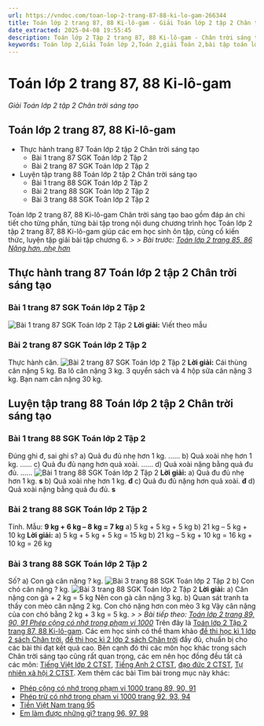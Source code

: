 ```yaml
---
url: https://vndoc.com/toan-lop-2-trang-87-88-ki-lo-gam-266344
title: Toán lớp 2 trang 87, 88 Ki-lô-gam - Giải Toán lớp 2 tập 2 Chân trời sáng tạo - VnDoc.com
date_extracted: 2025-04-08 19:55:45
description: Toán lớp 2 Tập 2 trang 87, 88 Ki-lô-gam - Chân trời sáng tạo được biên soạn theo chương trình đổi mới của Bộ giáo dục, sẽ giúp các em học sinh nắm bài học tốt hơn.
keywords: Toán lớp 2,Giải Toán lớp 2,Toán 2,giải Toán 2,bài tập toán lớp 2,toan lop 2,toán lớp 2 tập 2,toán 2 tập 2,học toán lớp 2,toán lớp 2 sách Chân trời,toán lớp 2 chân trời sáng tạo,Sách giáo khoa lớp 2 Chân trời sáng tạo,Toán lớp 2 trang 87 chân trời sáng tạo,Toán lớp 2 trang 88 chân trời sáng tạo tập 2,Toán lớp 2 trang 87 tập 2,Toán lớp 2 Ki-lô-gam
---
```


# Toán lớp 2 trang 87, 88 Ki-lô-gam
 _Giải Toán lớp 2 tập 2 Chân trời sáng tạo_
## Toán lớp 2 trang 87, 88 Ki-lô-gam
  * Thực hành trang 87 Toán lớp 2 tập 2 Chân trời sáng tạo
    * Bài 1 trang 87 SGK Toán lớp 2 Tập 2 
    * Bài 2 trang 87 SGK Toán lớp 2 Tập 2
  * Luyện tập trang 88 Toán lớp 2 tập 2 Chân trời sáng tạo
    * Bài 1 trang 88 SGK Toán lớp 2 Tập 2
    * Bài 2 trang 88 SGK Toán lớp 2 Tập 2
    * Bài 3 trang 88 SGK Toán lớp 2 Tập 2

Toán lớp 2 trang 87, 88 Ki-lô-gam Chân trời sáng tạo bao gồm đáp án chi tiết cho từng phần, từng bài tập trong nội dung chương trình học Toán lớp 2 tập 2 trang 87, 88 Ki-lô-gam giúp các em học sinh ôn tập, củng cố kiến thức, luyện tập giải bài tập chương 6.
_> > Bài trước: [Toán lớp 2 trang 85, 86 Nặng hơn, nhẹ hơn](<https://vndoc.com/toan-lop-2-trang-85-86-nang-hon-nhe-hon-266337>)_
## **Thực hành trang 87 Toán lớp 2 tập 2 Chân trời sáng tạo**
### **Bài 1 trang 87 SGK Toán lớp 2 Tập 2**
![Bài 1 trang 87 SGK Toán lớp 2 Tập 2](https://i.vdoc.vn/data/image/2022/05/25/toan-lop-2-1.jpg)
**Lời giải:**
Viết theo mẫu
### **Bài 2 trang 87 SGK Toán lớp 2 Tập 2**
Thực hành cân.
![Bài 2 trang 87 SGK Toán lớp 2 Tập 2](https://i.vdoc.vn/data/image/2022/05/25/toan-lop-2-2.jpg)
**Lời giải:**
Cái thùng cân nặng 5 kg.
Ba lô cân nặng 3 kg.
3 quyển sách và 4 hộp sữa cân nặng 3 kg.
Bạn nam cân nặng 30 kg.
## **Luyện tập trang 88 Toán lớp 2 tập 2 Chân trời sáng tạo**
### **Bài 1 trang 88 SGK Toán lớp 2 Tập 2**
Đúng ghi đ, sai ghi s?
a\) Quả đu đủ nhẹ hơn 1 kg. ……
b\) Quả xoài nhẹ hơn 1 kg. ……
c\) Quả đu đủ nạng hơn quả xoài. ……
d\) Quả xoài nặng bằng quả đu đủ. ……
![Bài 1 trang 88 SGK Toán lớp 2 Tập 2](https://i.vdoc.vn/data/image/2022/05/25/toan-lop-2-3.jpg)
**Lời giải:**
a\) Quả đu đủ nhẹ hơn 1 kg. **s**
b\) Quả xoài nhẹ hơn 1 kg. **đ**
c\) Quả đu đủ nặng hơn quả xoài. **đ**
d\) Quả xoài nặng bằng quả đu đủ. **s**
### **Bài 2 trang 88 SGK Toán lớp 2 Tập 2**
Tính.
Mẫu: **9 kg + 6 kg – 8 kg = 7 kg**
a\) 5 kg + 5 kg + 5 kg
b\) 21 kg – 5 kg + 10 kg
**Lời giải:**
a\) 5 kg + 5 kg + 5 kg = 15 kg
b\) 21 kg – 5 kg + 10 kg = 16 kg + 10 kg = 26 kg
### **Bài 3 trang 88 SGK Toán lớp 2 Tập 2**
Số?
a\) Con gà cân nặng ? kg.
![Bài 3 trang 88 SGK Toán lớp 2 Tập 2](https://i.vdoc.vn/data/image/2022/05/25/toan-lop-2-4.jpg)
b\) Con chó cân nặng ? kg.
![Bài 3 trang 88 SGK Toán lớp 2 Tập 2](https://i.vdoc.vn/data/image/2022/05/25/toan-lop-2-5.jpg)
**Lời giải:**
a\) Cân nặng con gà + 2 kg = 5 kg
Nên con gà cân nặng 3 kg.
b\) Quan sát tranh ta thấy con mèo cân nặng 2 kg.
Con chó nặng hơn con mèo 3 kg
Vậy cân nặng của con chó bằng 2 kg + 3 kg = 5 kg.
_> > Bài tiếp theo: [Toán lớp 2 trang 89, 90, 91 Phép cộng có nhớ trong phạm vi 1000](<https://vndoc.com/toan-lop-2-trang-89-90-91-phep-cong-co-nho-trong-pham-vi-1000-266386>)_
Trên đây là [Toán lớp 2 Tập 2 trang 87, 88 Ki-lô-gam](<https://vndoc.com/toan-lop-2-trang-87-88-ki-lo-gam-266344>). Các em học sinh có thể tham khảo [đề thi học kì 1 lớp 2 sách Chân trời](<https://vndoc.com/de-thi-hoc-ki-1-lop2>), [đề thi học kì 2 lớp 2 sách Chân trời](<https://vndoc.com/de-thi-hoc-ki-2-lop2>) đầy đủ, chuẩn bị cho các bài thi đạt kết quả cao. Bên cạnh đó thì các môn học khác trong sách Chân trời sáng tạo cũng rất quan trọng, các em nên học đồng đều tất cả các môn: [Tiếng Việt lớp 2 CTST](<https://vndoc.com/tieng-viet-lop-2-sach-chan-troi-sang-tao>), [Tiếng Anh 2 CTST](<https://vndoc.com/giai-family-friends-special-edittion-grade2>), [đạo đức 2 CTST](<https://vndoc.com/dao-duc-2-sach-chan-troi-sang-tao>), [Tự nhiên xã hội 2 CTST](<https://vndoc.com/tu-nhien-va-xa-hoi-2-chan-troi-sang-tao>).
Xem thêm các bài Tìm bài trong mục này khác:
  * [Phép cộng có nhớ trong phạm vi 1000 trang 89, 90, 91](</toan-lop-2-trang-89-90-91-phep-cong-co-nho-trong-pham-vi-1000-266386>)
  * [Phép trừ có nhớ trong phạm vi 1000 trang 92, 93, 94](</toan-lop-2-trang-92-93-94-phep-tru-co-nho-trong-pham-vi-1000-266402>)
  * [Tiền Việt Nam trang 95](</toan-lop-2-trang-95-tien-viet-nam-266406>)
  * [Em làm được những gì? trang 96, 97, 98](</toan-lop-2-trang-96-97-98-em-lam-duoc-nhung-gi-266434>)


